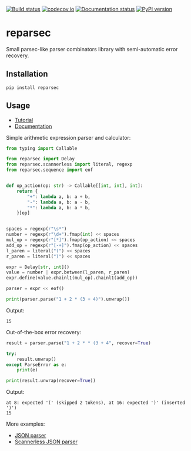 [![Build status](https://github.com/ethframe/reparsec/workflows/Tests/badge.svg?branch=master)](https://github.com/ethframe/reparsec/actions?query=workflow%3ATests+branch%3Amaster+event%3Apush)
[![codecov.io](https://codecov.io/gh/ethframe/reparsec/branch/master/graph/badge.svg)](https://codecov.io/gh/ethframe/reparsec)
[![Documentation status](https://readthedocs.org/projects/reparsec/badge/?version=latest)](https://reparsec.readthedocs.io/en/latest/?badge=latest)
[![PyPI version](https://img.shields.io/pypi/v/reparsec)](https://pypi.org/project/reparsec)

# reparsec

Small parsec-like parser combinators library with semi-automatic error recovery.

## Installation

```
pip install reparsec
```

## Usage

* [Tutorial](https://reparsec.readthedocs.io/en/latest/pages/tutorial.html)
* [Documentation](https://reparsec.readthedocs.io/en/latest/index.html)

Simple arithmetic expression parser and calculator:

```python
from typing import Callable

from reparsec import Delay
from reparsec.scannerless import literal, regexp
from reparsec.sequence import eof


def op_action(op: str) -> Callable[[int, int], int]:
    return {
        "+": lambda a, b: a + b,
        "-": lambda a, b: a - b,
        "*": lambda a, b: a * b,
    }[op]


spaces = regexp(r"\s*")
number = regexp(r"\d+").fmap(int) << spaces
mul_op = regexp(r"[*]").fmap(op_action) << spaces
add_op = regexp(r"[-+]").fmap(op_action) << spaces
l_paren = literal("(") << spaces
r_paren = literal(")") << spaces

expr = Delay[str, int]()
value = number | expr.between(l_paren, r_paren)
expr.define(value.chainl1(mul_op).chainl1(add_op))

parser = expr << eof()

print(parser.parse("1 + 2 * (3 + 4)").unwrap())
```

Output:

```
15
```

Out-of-the-box error recovery:

```python
result = parser.parse("1 + 2 * * (3 + 4", recover=True)

try:
    result.unwrap()
except ParseError as e:
    print(e)

print(result.unwrap(recover=True))
```

Output:

```
at 8: expected '(' (skipped 2 tokens), at 16: expected ')' (inserted ')')
15
```

More examples:
  * [JSON parser](https://github.com/ethframe/reparsec/blob/master/tests/parsers/json.py)
  * [Scannerless JSON parser](https://github.com/ethframe/reparsec/blob/master/tests/parsers/json_scannerless.py)
